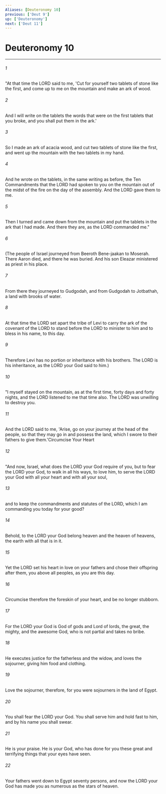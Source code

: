 ```yaml
---
Aliases: [Deuteronomy 10]
previous: ['Deut 9']
up: ['Deuteronomy']
next: ['Deut 11']
---
```

# Deuteronomy 10

***

 

###### 1 
"At that time the LORD said to me, 'Cut for yourself two tablets of stone like the first, and come up to me on the mountain and make an ark of wood. 
 

###### 2 
And I will write on the tablets the words that were on the first tablets that you broke, and you shall put them in the ark.' 
 

###### 3 
So I made an ark of acacia wood, and cut two tablets of stone like the first, and went up the mountain with the two tablets in my hand. 
 

###### 4 
And he wrote on the tablets, in the same writing as before, the Ten Commandments that the LORD had spoken to you on the mountain out of the midst of the fire on the day of the assembly. And the LORD gave them to me. 
 

###### 5 
Then I turned and came down from the mountain and put the tablets in the ark that I had made. And there they are, as the LORD commanded me."
 
 

###### 6 
(The people of Israel journeyed from Beeroth Bene-jaakan to Moserah. There Aaron died, and there he was buried. And his son Eleazar ministered as priest in his place. 
 

###### 7 
From there they journeyed to Gudgodah, and from Gudgodah to Jotbathah, a land with brooks of water. 
 

###### 8 
At that time the LORD set apart the tribe of Levi to carry the ark of the covenant of the LORD to stand before the LORD to minister to him and to bless in his name, to this day. 
 

###### 9 
Therefore Levi has no portion or inheritance with his brothers. The LORD is his inheritance, as the LORD your God said to him.)
 
 

###### 10 
"I myself stayed on the mountain, as at the first time, forty days and forty nights, and the LORD listened to me that time also. The LORD was unwilling to destroy you. 
 

###### 11 
And the LORD said to me, 'Arise, go on your journey at the head of the people, so that they may go in and possess the land, which I swore to their fathers to give them.'Circumcise Your Heart
 
 

###### 12 
"And now, Israel, what does the LORD your God require of you, but to fear the LORD your God, to walk in all his ways, to love him, to serve the LORD your God with all your heart and with all your soul, 
 

###### 13 
and to keep the commandments and statutes of the LORD, which I am commanding you today for your good? 
 

###### 14 
Behold, to the LORD your God belong heaven and the heaven of heavens, the earth with all that is in it. 
 

###### 15 
Yet the LORD set his heart in love on your fathers and chose their offspring after them, you above all peoples, as you are this day. 
 

###### 16 
Circumcise therefore the foreskin of your heart, and be no longer stubborn. 
 

###### 17 
For the LORD your God is God of gods and Lord of lords, the great, the mighty, and the awesome God, who is not partial and takes no bribe. 
 

###### 18 
He executes justice for the fatherless and the widow, and loves the sojourner, giving him food and clothing. 
 

###### 19 
Love the sojourner, therefore, for you were sojourners in the land of Egypt. 
 

###### 20 
You shall fear the LORD your God. You shall serve him and hold fast to him, and by his name you shall swear. 
 

###### 21 
He is your praise. He is your God, who has done for you these great and terrifying things that your eyes have seen. 
 

###### 22 
Your fathers went down to Egypt seventy persons, and now the LORD your God has made you as numerous as the stars of heaven.
 
